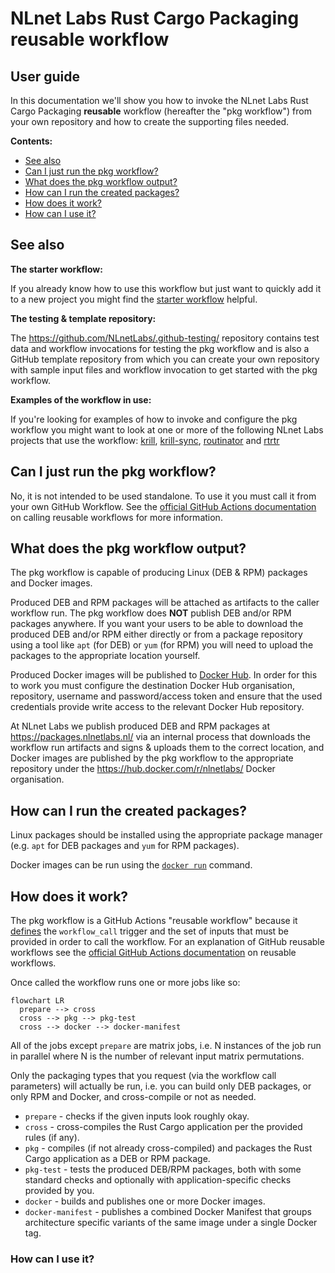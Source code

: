 # NLnet Labs Rust Cargo Packaging **reusable** workflow

## User guide

In this documentation we'll show you how to invoke the NLnet Labs Rust Cargo Packaging **reusable** workflow (hereafter the "pkg workflow") from your own repository and how to create the supporting files needed.

**Contents:**
- [See also](./#see-also)
- [Can I just run the pkg workflow?](./#can-i-just-run-the-pkg-workflow)
- [What does the pkg workflow output?](./#what-does-the-pkg-workflow-output)
- [How can I run the created packages?](./#how-can-i-run-the-created-packages)
- [How does it work?](./#how-does-it-work)
- [How can I use it?](./#how-can-i-use-it)

## See also

**The starter workflow:**

If you already know how to use this workflow but just want to quickly add it to a new project you might find the [starter workflow](../starter_workflow.md) helpful.

**The testing & template repository:**

The https://github.com/NLnetLabs/.github-testing/ repository contains test data and workflow invocations for testing the pkg workflow and is also a GitHub template repository from which you can create your own repository with sample input files and workflow invocation to get started with the pkg workflow.


**Examples of the workflow in use:**

If you're looking for examples of how to invoke and configure the pkg workflow you might want to look at one or more of the following NLnet Labs projects that use the workflow: [krill](https://github.com/NLnetLabs/krill/blob/main/.github/workflows/pkg.yml), [krill-sync](https://github.com/NLnetLabs/krill-sync/blob/main/.github/workflows/pkg.yml), [routinator](https://github.com/NLnetLabs/routinator/blob/main/.github/workflows/pkg.yml) and [rtrtr](https://github.com/NLnetLabs/rtrtr/blob/main/.github/workflows/pkg.yml)

## Can I just run the pkg workflow?

No, it is not intended to be used standalone. To use it you must call it from your own GitHub Workflow. See the [official GitHub Actions documentation](https://docs.github.com/en/actions/using-workflows/reusing-workflows#calling-a-reusable-workflow) on calling reusable workflows for more information.

## What does the pkg workflow output?

The pkg workflow is capable of producing Linux (DEB & RPM) packages and Docker images.

Produced DEB and RPM packages will be attached as artifacts to the caller workflow run. The pkg workflow does **NOT** publish DEB and/or RPM packages anywhere. If you want your users to be able to download the produced DEB and/or RPM either directly or from a package repository using a tool like `apt` (for DEB) or `yum` (for RPM) you will need to upload the packages to the appropriate location yourself.

Produced Docker images will be published to [Docker Hub](https://hub.docker.com/). In order for this to work you must configure the destination Docker Hub organisation, repository, username and password/access token and ensure that the used credentials provide write access to the relevant Docker Hub repository.

At NLnet Labs we publish produced DEB and RPM packages at https://packages.nlnetlabs.nl/ via an internal process that downloads the workflow run artifacts and signs & uploads them to the correct location, and Docker images are published by the pkg workflow to the appropriate repository under the https://hub.docker.com/r/nlnetlabs/ Docker organisation.

## How can I run the created packages?

Linux packages should be installed using the appropriate package manager (e.g. `apt` for DEB packages and `yum` for RPM packages).

Docker images can be run using the [`docker run`](https://docs.docker.com/engine/reference/commandline/run/) command.

## How does it work?

The pkg workflow is a GitHub Actions "reusable workflow" because it [defines](https://github.com/NLnetLabs/.github/blob/main/.github/workflows/pkg-rust.yml#L130) the `workflow_call` trigger and the set of inputs that must be provided in order to call the workflow. For an explanation of GitHub reusable workflows see the [official GitHub Actions documentation](https://docs.github.com/en/actions/using-workflows/reusing-workflows) on reusable workflows.

Once called the workflow runs one or more jobs like so:

```mermaid
flowchart LR
  prepare --> cross
  cross --> pkg --> pkg-test
  cross --> docker --> docker-manifest
```

All of the jobs except `prepare` are matrix jobs, i.e. N instances of the job run in parallel where N is the number of relevant input matrix permutations.

Only the packaging types that you request (via the workflow call parameters) will actually be run, i.e. you can build only DEB packages, or only RPM and Docker, and cross-compile or not as needed.

- `prepare` - checks if the given inputs look roughly okay.
- `cross` - cross-compiles the Rust Cargo application per the provided rules (if any).
- `pkg` - compiles (if not already cross-compiled) and packages the Rust Cargo application as a DEB or RPM package.
- `pkg-test` - tests the produced DEB/RPM packages, both with some standard checks and optionally with application-specific checks provided by you.
- `docker` - builds and publishes one or more Docker images.
- `docker-manifest` - publishes a combined Docker Manifest that groups architecture specific variants of the same image under a single Docker tag.

### How can I use it?

